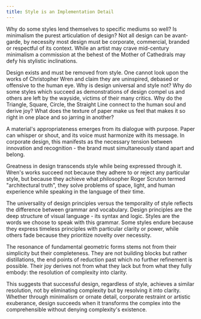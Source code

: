 ```yaml
---
title: Style is an Implementation Detail
---
```

Why do some styles lend themselves to specific mediums so well? Is minimalism the purest articulation of design? Not all design can be avant-garde, by necessity most design must be corporate, commercial, branded or respectful of its context. While an artist may crave mid-century minimalism a commission at the behest of the Mother of Cathedrals may defy his stylistic inclinations. 

Design exists and must be removed from style. One cannot look upon the works of Christopher Wren and claim they are uninspired, debased or offensive to the human eye. Why is design universal and style not? Why do some styles which succeed as demonstrations of design compel us and others are left by the wayside, victims of their many critics. Why do the Triangle, Square, Circle, the Straight Line connect to the human soul and derive joy? What does the texture of paper make us feel that makes it so right in one place and so jarring in another?

A material's appropriateness emerges from its dialogue with purpose. Paper can whisper or shout, and its voice must harmonize with its message. In corporate design, this manifests as the necessary tension between innovation and recognition - the brand must simultaneously stand apart and belong.

Greatness in design transcends style while being expressed through it. Wren's works succeed not because they adhere to or reject any particular style, but because they achieve what philosopher Roger Scruton termed "architectural truth", they solve problems of space, light, and human experience while speaking in the language of their time.

The universality of design principles versus the temporality of style reflects the difference between grammar and vocabulary. Design principles are the deep structure of visual language - its syntax and logic. Styles are the words we choose to speak with this grammar. Some styles endure because they express timeless principles with particular clarity or power, while others fade because they prioritize novelty over necessity.

The resonance of fundamental geometric forms stems not from their simplicity but their completeness. They are not building blocks but rather distillations, the end points of reduction past which no further refinement is possible. Their joy derives not from what they lack but from what they fully embody: the resolution of complexity into clarity.

This suggests that successful design, regardless of style, achieves a similar resolution, not by eliminating complexity but by resolving it into clarity. Whether through minimalism or ornate detail, corporate restraint or artistic exuberance, design succeeds when it transforms the complex into the comprehensible without denying complexity's existence.